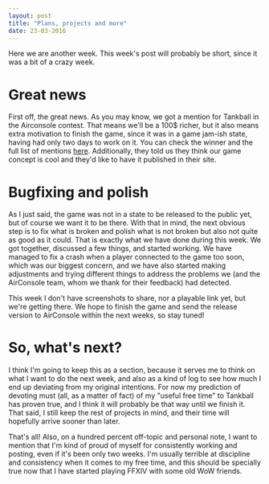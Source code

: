 ```yaml
---
layout: post
title: "Plans, projects and more"
date: 23-03-2016
---
```


<p>Here we are another week. This week's post will probably be short, since it was a bit of a crazy week.</p>

<h1>Great news</h1>

<p>First off, the great news. As you may know, we got a mention for Tankball in the Airconsole contest. That means we'll be a 100$ richer, but it also means extra motivation to finish the game, since it was in a game jam-ish state, having had only two days to work on it. You can check the winner and the full list of mentions <a href="http://blog.airconsole.com/2016/03/airconsole-game-developers-contest.html">here</a>. Additionally, they told us they think our game concept is cool and they'd like to have it published in their site.</p>

<h1>Bugfixing and polish</h1>

<p>As I just said, the game was not in a state to be released to the public yet, but of course we want it to be there. With that in mind, the next obvious step is to fix what is broken and polish what is not broken but also not quite as good as it could. That is exactly what we have done during this week. We got together, discussed a few things, and started working. We have managed to fix a crash when a player connected to the game too soon, which was our biggest concern, and we have also started making adjustments and trying different things to address the problems we (and the AirConsole team, whom we thank for their feedback) had detected.</p>

<p>This week I don't have screenshots to share, nor a playable link yet, but we're getting there. We hope to finish the game and send the release version to AirConsole within the next weeks, so stay tuned!<p>

<h1>So, what's next?</h1>

<p>I think I'm going to keep this as a section, because it serves me to think on what I want to do the next week, and also as a kind of log to see how much I end up deviating from my original intentions. For now my prediction of devoting must (all, as a matter of fact) of my "useful free time" to Tankball has proven true, and I think it will probably be that way until we finish it. That said, I still keep the rest of projects in mind, and their time will hopefully arrive sooner than later.</p>

<p>That's all! Also, on a hundred percent off-topic and personal note, I want to mention that I'm kind of proud of myself for consistently working and posting, even if it's been only two weeks. I'm usually terrible at discipline and consistency when it comes to my free time, and this should be specially true now that I have started playing FFXIV with some old WoW friends.</p>